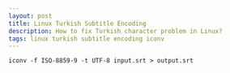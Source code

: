 ```yaml
---
layout: post
title: Linux Turkish Subtitle Encoding
description: How to fix Turkish character problem in Linux?
tags: linux turkish subtitle encoding iconv
---
```


<style>
.highlight-left {margin-left: 0}
</style>

```
iconv -f ISO-8859-9 -t UTF-8 input.srt > output.srt
```



